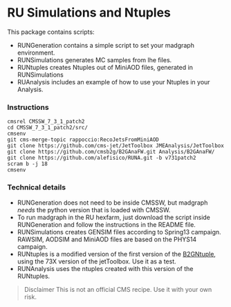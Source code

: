 # RU Simulations and Ntuples  


This package contains scripts:

* RUNGeneration contains a simple script to set your madgraph environment. 
* RUNSimulations generates MC samples from lhe files.
* RUNtuples creates Ntuples out of MiniAOD files, generated in RUNSimulations
* RUAnalysis includes an example of how to use your Ntuples in your Analysis.


### Instructions
```
cmsrel CMSSW_7_3_1_patch2
cd CMSSW_7_3_1_patch2/src/
cmsenv
git cms-merge-topic rappoccio:RecoJetsFromMiniAOD
git clone https://github.com/cms-jet/JetToolbox JMEAnalysis/JetToolbox
git clone https://github.com/cmsb2g/B2GAnaFW.git Analysis/B2GAnaFW/
git clone https://github.com/alefisico/RUNA.git -b v731patch2
scram b -j 18
cmsenv
```

### Technical details

* RUNGeneration does not need to be inside CMSSW, but madgraph *needs* the python version that is loaded with CMSSW. 
* To run madgraph in the RU hexfarm, just download the script inside RUNGeneration and follow the instructions in the README file.
* RUNSimulations creates GENSIM files according to Spring13 campaign. RAWSIM, AODSIM and MiniAOD files are based on the PHYS14 campaign.
* RUNtuples is a modified version of the first version of the [B2GNtuple](https://github.com/cmsb2g/B2GAnaFW/tree/master), using the 73X version of the jetToolbox. Use it as a test.
* RUNAnalysis uses the ntuples created with this version of the RUNtuples. 

> Disclaimer
> This is not an official CMS recipe. Use it with your own risk.
